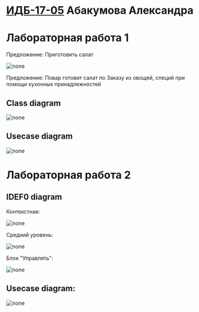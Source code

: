 # [ИДБ-17-05](https://github.com/stankin/design-part-1/wiki/list-idb-17-05) Абакумова Александра 

# Лабораторная работа 1
Предложение: Приготовить салат 

![none](https://github.com/Kikucha/Kikucha.github.io/blob/master/laba1/laba_1.png)


Предложение: Повар готовит салат по Заказу из овощей, специй при помощи кухонных принадлежностей 


## Class diagram

![none](https://github.com/Kikucha/Kikucha.github.io/blob/master/laba1/laba1_2.png?raw=true)

## Usecase diagram

![none](https://github.com/Kikucha/Kikucha.github.io/blob/master/laba1/laba1_3.png?raw=true)

# Лабораторная работа 2

## IDEF0 diagram

Контекстная: 

![none](https://github.com/Kikucha/Kikucha.github.io/blob/master/laba2/IDEF0.jpg?raw=true)

Средний уровень:

![none](https://github.com/Kikucha/Kikucha.github.io/blob/master/laba2/%D0%A1%D1%80%D0%B5%D0%B4%D0%BD%D0%B8%D0%B9%20%D1%83%D1%80%D0%BE%D0%B2%D0%B5%D0%BD%D1%8C.jpg?raw=true)

Блок "Управлять":

![none](https://github.com/Kikucha/Kikucha.github.io/blob/master/laba2/%D0%91%D0%BB%D0%BE%D0%BA%20%D0%A3%D0%BF%D1%80%D0%B0%D0%B2%D0%BB%D1%8F%D1%82%D1%8C.jpg?raw=true)

## Usecase diagram:

![none](https://github.com/Kikucha/Kikucha.github.io/blob/master/laba2/laba_2.png?raw=true)

